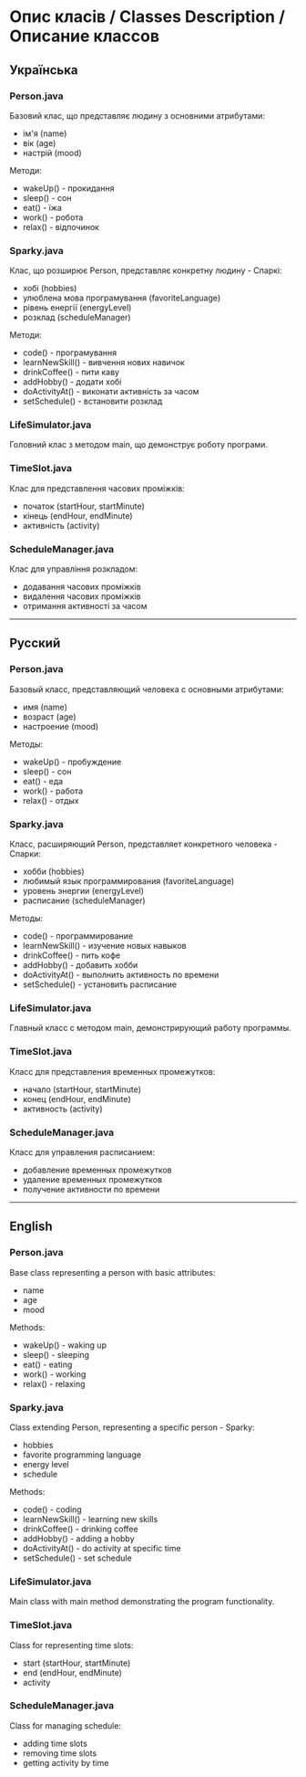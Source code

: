 # Опис класів / Classes Description / Описание классов

## Українська

### Person.java
Базовий клас, що представляє людину з основними атрибутами:
- ім'я (name)
- вік (age)
- настрій (mood)

Методи:
- wakeUp() - прокидання
- sleep() - сон
- eat() - їжа
- work() - робота
- relax() - відпочинок

### Sparky.java
Клас, що розширює Person, представляє конкретну людину - Спаркі:
- хобі (hobbies)
- улюблена мова програмування (favoriteLanguage)
- рівень енергії (energyLevel)
- розклад (scheduleManager)

Методи:
- code() - програмування
- learnNewSkill() - вивчення нових навичок
- drinkCoffee() - пити каву
- addHobby() - додати хобі
- doActivityAt() - виконати активність за часом
- setSchedule() - встановити розклад

### LifeSimulator.java
Головний клас з методом main, що демонструє роботу програми.

### TimeSlot.java
Клас для представлення часових проміжків:
- початок (startHour, startMinute)
- кінець (endHour, endMinute)
- активність (activity)

### ScheduleManager.java
Клас для управління розкладом:
- додавання часових проміжків
- видалення часових проміжків
- отримання активності за часом

---

## Русский

### Person.java
Базовый класс, представляющий человека с основными атрибутами:
- имя (name)
- возраст (age)
- настроение (mood)

Методы:
- wakeUp() - пробуждение
- sleep() - сон
- eat() - еда
- work() - работа
- relax() - отдых

### Sparky.java
Класс, расширяющий Person, представляет конкретного человека - Спарки:
- хобби (hobbies)
- любимый язык программирования (favoriteLanguage)
- уровень энергии (energyLevel)
- расписание (scheduleManager)

Методы:
- code() - программирование
- learnNewSkill() - изучение новых навыков
- drinkCoffee() - пить кофе
- addHobby() - добавить хобби
- doActivityAt() - выполнить активность по времени
- setSchedule() - установить расписание

### LifeSimulator.java
Главный класс с методом main, демонстрирующий работу программы.

### TimeSlot.java
Класс для представления временных промежутков:
- начало (startHour, startMinute)
- конец (endHour, endMinute)
- активность (activity)

### ScheduleManager.java
Класс для управления расписанием:
- добавление временных промежутков
- удаление временных промежутков
- получение активности по времени

---

## English

### Person.java
Base class representing a person with basic attributes:
- name
- age
- mood

Methods:
- wakeUp() - waking up
- sleep() - sleeping
- eat() - eating
- work() - working
- relax() - relaxing

### Sparky.java
Class extending Person, representing a specific person - Sparky:
- hobbies
- favorite programming language
- energy level
- schedule

Methods:
- code() - coding
- learnNewSkill() - learning new skills
- drinkCoffee() - drinking coffee
- addHobby() - adding a hobby
- doActivityAt() - do activity at specific time
- setSchedule() - set schedule

### LifeSimulator.java
Main class with main method demonstrating the program functionality.

### TimeSlot.java
Class for representing time slots:
- start (startHour, startMinute)
- end (endHour, endMinute)
- activity

### ScheduleManager.java
Class for managing schedule:
- adding time slots
- removing time slots
- getting activity by time